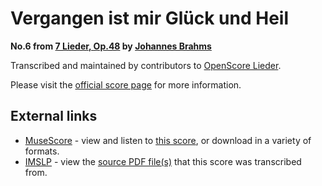 
# Vergangen ist mir Glück und Heil

__No.6 from [7 Lieder, Op.48](..) by [Johannes Brahms](../..)__

Transcribed and maintained by contributors to [OpenScore Lieder].

Please visit the [official score page] for more information.

[official score page]: https://musescore.com/openscore-lieder-corpus/scores/5705502
[OpenScore Lieder]: https://musescore.com/openscore-lieder-corpus

## External links

- [MuseScore] - view and listen to [this score][MuseScore], or download in a variety of formats.
- [IMSLP] - view the [source PDF file(s)][IMSLP] that this score was transcribed from.

[MuseScore]: https://musescore.com/score/5705502
[IMSLP]: https://imslp.org/wiki/Special:ReverseLookup/81907
